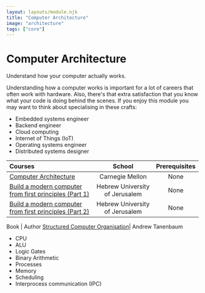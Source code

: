```yaml
---
layout: layouts/module.njk
title: "Computer Architecture"
image: "architecture"
tags: ["core"]
---
```


<!-- Start Heading -->

# Computer Architecture

Understand how your computer actually works.

<!-- End Heading -->

<!-- Start Rationale -->

Understanding how a computer works is important for a lot of careers that often work with hardware. Also, there's that extra satisfaction that you know what your code is doing behind the scenes. If you enjoy this module you may want to think about specialising in these crafts:

- Embedded systems engineer
- Backend engineer
- Cloud computing
- Internet of Things (IoT)
- Operating systems engineer
- Distributed systems designer
<!-- End Rationale -->

<!-- Start Resources -->

| Courses                                                                                                   |             School             | Prerequisites |
| :-------------------------------------------------------------------------------------------------------- | :----------------------------: | :-----------: |
| [Computer Architecture](https://www.youtube.com/playlist?list=PL5PHm2jkkXmidJOd59REog9jDnPDTG6IJ)         |        Carnegie Mellon         |     None      |
| [Build a modern computer from first principles (Part 1)](https://www.coursera.org/learn/build-a-computer) | Hebrew University of Jerusalem |     None      |
| [Build a modern computer from first principles (Part 2)](https://www.coursera.org/learn/nand2tetris2)     | Hebrew University of Jerusalem |     None      |

<!-- End Resources -->

<!-- Start RecommendedBooks -->

Book | Author
[Structured Computer Organisation](https://www.amazon.co.uk/Structured-Computer-Organization-Andrew-Tanenbaum/dp/0132916525)| Andrew Tanenbaum

<!-- End RecommendedBooks -->

<!-- Start Checklist -->

- CPU
- ALU
- Logic Gates
- Binary Arithmetic
- Processes
- Memory
- Scheduling
- Interprocess communication (IPC)
<!-- End Checklist -->
